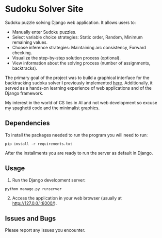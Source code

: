 # Sudoku Solver Site

Sudoku puzzle solving Django web application. It allows users to:

* Manually enter Sudoku puzzles.
* Select variable choice strategies: Static order, Random, Minimum remaining values.
* Choose inference strategies: Maintaining arc consistency, Forward checking.
* Visualize the step-by-step solution process (optional).
* View information about the solving process (number of assignments, backtracks).

The primary goal of the project was to build a graphical interface for the backtracking sudoku solver I previously
implemented [here](https://github.com/Gio-Formichella/SudokuSolvers).
Additionally, it served as a hands-on learning experience of web applications and of the Django framework.

My interest in the world of CS lies in AI and not web development so excuse my spaghetti code and the minimalist
graphics.

## Dependencies

To install the packages needed to run the program you will need to run:

```
pip install -r requirements.txt
```

After the installments you are ready to run the server as default in Django.

## Usage

1. Run the Django development server:

```
python manage.py runserver
```

2. Access the application in your web browser (usually at http://127.0.0.1:8000/).

## Issues and Bugs

Please report any issues you encounter.
